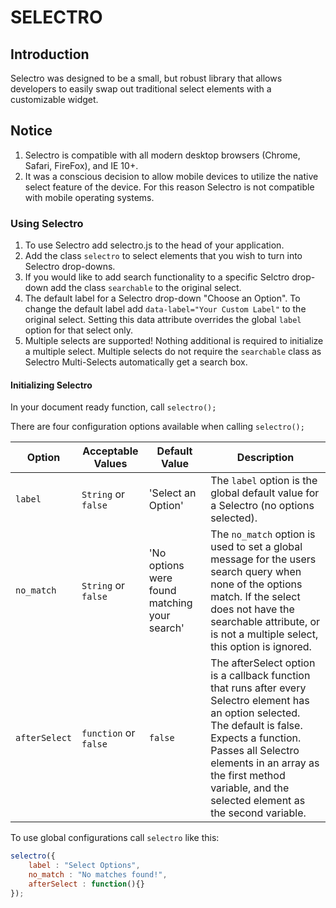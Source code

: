 # SELECTRO

## Introduction

Selectro was designed to be a small, but robust library that allows developers to easily swap out traditional select elements with a customizable widget.

## Notice

1. Selectro is compatible with all modern desktop browsers (Chrome, Safari, FireFox), and IE 10+.
2. It was a conscious decision to allow mobile devices to utilize the native select feature of the device. For this reason Selectro is not compatible with mobile operating systems.
 
### Using Selectro

1. To use Selectro add selectro.js to the head of your application.
2. Add the class `selectro` to select elements that you wish to turn into Selectro drop-downs.
3. If you would like to add search functionality to a specific Selctro drop-down add the class `searchable` to the original select.
4. The default label for a Selectro drop-down "Choose an Option". To change the default label add `data-label="Your Custom Label"` to the original select. Setting this data attribute overrides the global `label` option for that select only.
5. Multiple selects are supported! Nothing additional is required to initialize a multiple select. Multiple selects do not require the `searchable` class as Selectro Multi-Selects automatically get a search box.

#### Initializing Selectro

In your document ready function, call `selectro();`

There are four configuration options available when calling `selectro();`

| Option | Acceptable Values | Default Value | Description |
| ------ | ----------------- | --------------| ----------- |
| `label` | `String` or `false` | 'Select an Option' | The `label` option is the global default value for a Selectro (no options selected). |
| `no_match` | `String` or `false` | 'No options were found matching your search' | The `no_match` option is used to set a global message for the users search query when none of the options match. If the select does not have the searchable attribute, or is not a multiple select, this option is ignored. |
| `afterSelect` | `function` or `false` | `false` | The afterSelect option is a callback function that runs after every Selectro element has an option selected. The default is false. Expects a function. Passes all Selectro elements in an array as the first method variable, and the selected element as the second variable. |

To use global configurations call `selectro` like this:

```javascript
selectro({
    label : "Select Options",
    no_match : "No matches found!",
    afterSelect : function(){}
});
```